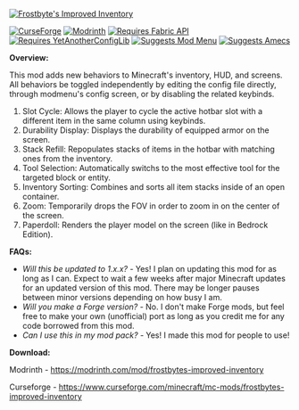 [![Frostbyte's Improved Inventory](https://github.com/FrostbyteGames1/Frostbytes-Improved-Inventory/assets/109047591/4fc5c1d7-2041-4a3b-bd2e-dd58494de9ec)]()

[![CurseForge](https://cf.way2muchnoise.eu/short_849346_downloads.svg)](https://www.curseforge.com/minecraft/mc-mods/frostbytes-improved-inventory)
[![Modrinth](https://img.shields.io/modrinth/dt/tBjxZ7JW?color=00AF5C&label=downloads&logo=modrinth)](https://modrinth.com/mod/frostbytes-improved-inventory)
[![Requires Fabric API](https://img.shields.io/badge/Requires-Fabric%20API-dbd0b4?logo=data%3Aimage%2Fpng%3Bbase64%2CiVBORw0KGgoAAAANSUhEUgAAAfQAAAH0BAMAAAA5%2BMK5AAAAGFBMVEUAAADb0LTGvKW8spyuppSakn6Aem04NCogwuCRAAAAAXRSTlMAQObYZgAAAo1JREFUeNrt2zFOw0AQhlF3rg0FNbkBSpEakSMQcQPqBITm%2BnRIM4VHVkDG8L56m7ftvztIkiRJkiRJkiRJkrTJxsid0dHR0dHR0dHR0dHR0dHR0dHR0dHR0dHR0dHR0dHR0Ychcpcpdxc5dHR0dHR0dHR0dHR0dHR0dHR0dHR0dHR0dHR0dHT0r952ufspF7kzOjo6Ojo6Ojo6Ojo6Ojo6Ojo6Ojo6Ojo6Ojo6Ovpfpo%2BRa%2Fb0932uOY6Ojo6Ojo6Ojo6Ojo6Ojo6Ojo6Ojo6Ojo6Ojo6OvmF6P6BPpca2zz1MuSiho6Ojo6Ojo6Ojo6Ojo6Ojo6Ojo6Ojo6Ojo6Ojo6P%2FUnqUGlvzX73WvDyI%2Bc7o6Ojo6Ojo6Ojo6Ojo6Ojo6Ojo6Ojo6Ojo6Ojo6OvSx0q9qpvdfIV6iNxrCR0dHR0dHR0dHR0dHR0dHR0dHR0dHR0dHR0dHR19ZXrkLlcM6H23xdrQa0MJHR0dHR0dHR0dHR0dHR0dHR0dHR0dHR0dHR0dHf2H6WPkjrnHbx3Q7xv6wsEcHR0dHR0dHR0dHR0dHR0dHR0dHR0dHR0dHR0dHR19Lfop93zMTcvaL3s7MJTQ0dHR0dHR0dHR0dHR0dHR0dHR0dHR0dHR0dHR0Vv6qkXu45Q7lpbRD82Ajo6Ojo6Ojo6Ojo6Ojo6Ojo6Ojo6Ojo6Ojo6Ojo6%2BHfry%2Bb1exVOxdlR0dHR0dHR0dHR0dHR0dHR0dHR0dHR0dHR0dHR09Ja%2B4WL%2BKl4ih46Ojo6Ojo6Ojo6Ojo6Ojo6Ojo6Ojo6Ojo6Ojo6O%2Fi%2FptZhvKKGjo6Ojo6Ojo6Ojo6Ojo6Ojo6Ojo6Ojo6Ojo6Ojt3RJkiRJkiRJkiRJkjbRJ0KLYiuU9T5SAAAAAElFTkSuQmCC)](https://modrinth.com/mod/fabric-api)
[![Requires YetAnotherConfigLib](https://img.shields.io/badge/Requires-YetAnotherConfigLib-efc745?logo=data%3Aimage%2Fpng%3Bbase64%2CiVBORw0KGgoAAAANSUhEUgAAAIAAAACACAYAAADDPmHLAAAAAXNSR0IB2cksfwAAAAlwSFlzAAALEwAACxMBAJqcGAAACBVJREFUeNrt3XlsVFUYBfABCoKGyg5NAE1ABDcEAtGIiZq8eeUfEAQ1CAYkISqIJqhsGmPEamLAGA1UYigFWSsIUmTtVKS0QKm20NLaUrYilV3LVspyPbd9k1akMLTv3t6Zd05yEhOIM8Pvm%2Bm85d76fAzDMAzDMAzDMAzDMAzDMAzDMAzDMAzDMAzDMAzDMAzTUDmbYT2KzkXLUIFuQnvreOwz6daU09utA%2BjuU2nWnJNp1sMU0Qc%2FDE1x0G%2FWzWgfRfDT0KuAF7LAFydlt1nixDar4Piv1vMUUgf%2FIlp8C%2FgbOx%2Ft5MLjRp3JsKYDvhwVteAL4IvjWy3x11aroPQXazjF3IMfcJt3%2FO2agMbU4XEbox8A%2F7qEDxFfAF%2BUplriWKpV%2BGfA6knBerzz0Fn1gL%2Bx36EdQnzsF9AjwBd1xBfAF0dTLFGyxYpH21P0zvCfRM%2B6iF%2Bz89C2tTzucPSg%2FHsu4Vf2yGar%2BPAmP38shIj%2FpSL4mq1Av0b7od3RMei64J%2B7jC%2BALw5t9IuDG%2F1TKVw7fHO0QAP%2BLasQXxzY4BfF6%2F1Z%2B3%2F2d6X4%2FwdgrQfwBfBF0Tp%2FXlGy%2F26qV%2BNHewhfAL%2B8MNk%2FifLVA%2FC0h%2FAF8C%2F9sdafTPnqARjiIXwB%2FIqCn%2Fx7KV89AGM9hC%2BAfy1%2FDQeg5gCM8RC%2BAP71fav9hylfPQCfeghfAF%2Fk%2Fegvo3z1AMz0GL7I5QD8ZwDmeAxf7F3lP7dnJc8FBAdghcfwBfAv5Pxgt6R%2B1QAs8Ri%2BAP6FnCQ7mvpVA5DqMXwB%2FPLsJLs79asGIOAxfAH8q7%2BvsB%2BkftUApGjGLwJ%2BFvADwA8APxP4JzTiC%2BCL35bbA6hfNQAHFOKfQ7cA%2F03gd7vdcwF%2Bf%2BDHAb5YMb7IWmbHUr9qAA4pwC8E%2FES0zodawH8C%2BPMV4csOIT7u3HUZ%2Fxw6wc3nCPyOwE9wGV%2FsXmov5wBU3b7tFn4i2krVcwX%2BSOAfdglfZC6xxa4l9kNehb%2FHrRNADv47Op438O8DfoFL%2BGLXYrts52J7mNfw36ixpKu%2B%2BOeB%2F4zO5w%2F8ZsBf6QK%2BAL7Y8T26yI7PWGR3iHT4GDTZ5Z%2F5fRrq9QB%2Fi0v4IkN2oX06faE9PpLf9Rddxm%2FQ%2B%2BqA3wL4RS7hi3TZRFtsT7Rz0A6RAt%2FLWbnr9nH%2BNya8PuB3BX6Zi%2FiVTVtQ2ffDGb4ROl3RGb4StI0prxX4ExTgo7Gy%2B9CO4YYvF3TmKzy9%2B6pprxn4qQrwg72CzkSbmA7fBI1TfGFnm4mvHfgDFOHXbJbRnwaA2qLhqt4oU18%2F4AMK8YPNQVuYiN9fA36JyZ%2BAwB%2BvGD%2FYYSYOwAwNl3SXmjwAwG%2BpAV92imn4TdHVGq7nP2v6F2DgBxTjy843bQCaoWkabuZoZfwALLZnKcaXTTfqiMAZgFzF%2BNnhcAgM%2FBGK8WWPoVEmDYDcz6dU8W1c28NhAIDfTTF%2BcADuMu34X%2FUNnMvCYgAW2W0U4wfbzLTvAarv3o0PhwEA%2Fr0a8GWbRsQA3MGt2%2FPCYgAW2tEa8M36BHAu%2FKi%2Bbz8pHAYA%2BG004Jv1CeAMwCXFizbWh8UAJNp9NeALE78ElipesRMWGyoAPlYDvnFHAU1DPQ9Qz%2BVarcJgAGYrxpfNRZubdh4gWcNaPeNPBQM%2BWzG%2BbKpp3wHkmcCvNCzUjDccv5MGfNk40w4B5ZfASRpW6V7Acq12Bg%2FAKxrwZcca9%2BIB%2FZSmJdqjzR2A2BJNA9DPyH8AgE%2FRsD4%2FYCj%2BaE34qUZ%2FCXL23N%2BveHOGUQYOwCHF8BVoeCwmBX4M4L9VuDPHP1ioGW0Q%2FgzF%2BEfQgb5wC%2BCHo3mKtmVZYwh%2BF4Xw5%2BVw%2BcI5wG8B%2FJmK9uT5pIHxcdgXW6gA%2Fjq6C%2B3li5QAvwvwdwP%2FqssbMo1rIPxGaIEC%2FHJ0ui9SA%2Fy3gX8e%2BBUubsg0WTN%2BW3S7y%2FCX0Q1oD1%2BkB%2Fidgb8D%2BJdd3I3rM034vRS884vQ13xeC%2FAnu7wVWyYWanZTiD8OPeMy%2Fk7UuzuGAj9OwVZsH2OtXmcX4R9H1ym6qnevz8sBfhNF%2B%2FAdx1KtRej9dTyvH4U%2BB6DVzkkYFYd5c3yMzwf8fEX78AUXamZixc5sLNoYhPv2b7o%2FL%2B7kicK1%2FO4oPubtJLTE%2BUau8gTPUOr7Kvfhy1eIf%2BNavWu4dfsi7t7NxQ2c%2B3APXx7wjwK%2BHMU6fPuapku6soOojwA%2FoAlfaFi0EWqvRNSJnvoE%2BCkew5e9ygFwAvw1HsMPXt3rSX0E%2BAs8hh8cgPbU91Vuv5rgMfzgqd%2FW1EeAP81j%2BMEBaEZ9X%2BXeu1M8hl951Y%2FyTuQlXY%2Fhy16ivBPgD%2FUYvmwe5Z0Af4jH8GX528ODAf5Aj%2BHLW762Ut4J8HsA%2F5JH8GUvoqsoXyPAL%2FYIvnBuKrGpXiPAH%2BH8OtVIx5dnAF%2Bn%2BE0C%2FAnAvxzB%2BPIK4EhK3yLAbwn4bMX4chnXS8HHxH%2B3Qucqxt%2BDPkDhEAP8mQrw5RKrl2t7TGehR7wC%2FI8oWocAvx%2Fw813Al%2BfdP0Qbh%2FK4%2BHsx6DwX4LFbSOxjlKxngD8Y%2BIV1wP9brrJB6%2FT7g51BqMuPBrmJ01uUczHAbw3894B%2FNAR8eZw91a3Hxv%2BrXYi3hZ9AJ1FLYYDfBvCD0byb4J%2BSv0xB1RZq8uMcXVPLF7yJ1NEc4PfFP%2FwXaIKb7%2FgQBuER9F30c7Q3JRiGYRiGYRiGYRiGYRiGYRiGYRiGYRiGYRiGYRiGaej8CwITsUlPMKynAAAAAElFTkSuQmCC)](https://modrinth.com/mod/yacl)
[![Suggests Mod Menu](https://img.shields.io/badge/Suggests-Mod%20Menu-134bff?logo=data%3Aimage%2Fpng%3Bbase64%2CiVBORw0KGgoAAAANSUhEUgAAAgAAAAIAAQMAAADOtka5AAAAAXNSR0IB2cksfwAAAAlwSFlzAAALEwAACxMBAJqcGAAAAAZQTFRFAAAA%2F%2F%2F%2Fpdmf3QAAAAF0Uk5TAEDm2GYAAACKSURBVHja7dkxCgAwCARB%2F%2F%2FppEoXQauAmall6wMjAAAAAIpW0bkVEBAQEBAQmB8AAMgGRnVsCAgICAgICAgICAgICAgI%2FBcAALCRBAQEBAQEBAQEBAQEBAQE%2FBcAAP8FAQEBAQEBAQEBAQEBAQEB%2FwUA4NV%2F4TYiWgtFQEBAQEBAYEwAAAAAILEBJ4RXBkCzNqMAAAAASUVORK5CYII%3D)](https://modrinth.com/mod/modmenu)
[![Suggests Amecs](https://img.shields.io/badge/Suggests-Amecs-00d49e?logo=data%3Aimage%2Fpng%3Bbase64%2CiVBORw0KGgoAAAANSUhEUgAAAEAAAABACAYAAACqaXHeAAAAAXNSR0IB2cksfwAAAAlwSFlzAAALEwAACxMBAJqcGAAABedJREFUeNrtmH9MlHUcxz8bF2PtVmOWOlsrlrFkbrZoNFmr%2BYcrZ7QyEcsARY0RijCHE5iGMAeyMNLkRyNcUnbEjjs4ODh%2B3nH8OEBByijmas0c0pbu1v3B7Ni%2BvdHD7h6eh%2Fvx3HO69X1v7z9gd899X5%2Fv9%2Fl8P58PERcXFxcXFxcXFxcXF5dMjb6vppFdm2gkOYFsqfDuJ%2F8n4DveotEkCwIwhwAwsqXAuxkNp8H7LtFQ%2BhtB%2BZ2uymjqrC6kzi8byfSVjjrOF1HH1zEPDnxseyTgDYBngGci8AzwcAajwQOlgYN%2FsYq6zhmoq2oe8IxMtfB5BnhG7d%2FAF61k1DwXavinaSzxVx%2FhGQ1kwdlZ%2FsOf3Qj4GcAzCXgGeLjRTm3a%2BNDtvDj8LOCnAX9jKXwOI%2BthJ1lzY%2F3c%2Fedx9B%2B9%2F7ep7lnAnwK80w2eAR7W2am1%2BZkQBCCx1xM%2B%2BbYr6YXd%2F8xQxloazKwAvNMFDx9h1H%2F0Z7Lkq2Svof3iPgE8Azxs%2BE7phHdQAO8A%2FDrJzw9kvwL4WRc8I0sBfCw7KGsxNo4J4BkZ2uCONQrBJ6lhu%2BexT03z%2Bj1rbjTgZ13wjMyFc2QuipK9nramShF4Ri2dbyoUgJ1lgnf%2BDzjCp%2B9a8l8GPMALEYBiRn0nu2Wvp1V%2FXAQe7k5QosgJh%2B2CbF%2Fs1zPMhQUueEa9pXBZnrwAtGhE4Bk192wKfgBGPshcetXt9S%2Bjm4tUgJ9ywTPqKWfU%2FVliYPCGcPhPEXi4N1KBAHxoXXLPD%2B%2BP8Ps5vaU7%2F4OvgM84cdUd8vs5htZCcfi%2BagXgk9WAnxMUOT8G%2FLye8t9c8AxFDnMVOeV%2BwG8D%2FJwI%2FG1qNq8OfgBsqVtFKrwLAT%2Bvu6JcAL9Y4WlQ5ER4gc%2BThNebNyiT%2FW17ypeWt5klgQfgTBTgnRLl7Q8ocuI83%2FfmKCS8PLzz1ySOfSN2%2Finlip%2FhvZ0itf1H8jq7qs%2B91PYzKHJg3S2Jqw7HvacCCe8l5Uvf4f2%2FiDQ2KbKe2VmjAvygBDwTqfCw%2Bx21gE%2BBYxCAsNB1fkPpMyKNjfxiw1SnBrzJC%2FzvgH8b8Cp6YBrKmBfAw7nBqbba61WAzwT8XxI7v3js57DrV3HkG5HsjpO%2B%2F13SD0SFJgCDB5ye8Hcbm%2BAEwKgJJ2PDacD%2FvQz8wjvvwDvfi4R3gvSW7aS3xiEAK0MTgIGsGQE8nJ8QBPhIeMLLzl8D%2FObQvvNLApAz5QF%2Fr6vbI3%2FnNVNe4N2vups49j3Y9TLSDbxOuqEQ5gTr4Q4BPDq6T%2BRdg8aGb73ATwN%2BGvA3AM9w7GErAzw8BNsc1DTSRk2jW5UPQP%2BRUk%2F4hZa26FTg8N%2BvB%2Fy8BLyRWkxrPT6vt6wE%2FDuAH3HBM8DDo%2FAlRtrLw6Qdf0HBABzd4gl%2Ft6UNfPTU1nhOHL69DAF4ZNnv6mxJgHe4wcPj8ISDtFdeUyYAloIIwDvc4NHOlvwUeAC0N0XgfZ8YN43GA97hBg9fgSfxv0mFrkZzYbdgmLHQ0qoDGGOlC%2BDvAP49v5%2BjvXxIAL9ohYai5uIUAfzCMONV%2F%2BB14fB1z503Bja90Y6rAH9dAL9oBeqDvpMqwM8Khhmf%2BjnDOy049mmy1qSdrBeBX%2FBmZU5BT1mJG%2FxCP29HV6f2EX4L4P9xy%2FYNstejnSyQCECCQgEojwD8rOcwoybbB%2FiNgLe7wTuopWN1EAJQE9oTcG%2BYkSKY5Myhq4tfBn6bAB5FjiktKGvRTl6VCMAKZQujriq9YJjhQEt7EF2dyi3bxwHeAPh5QYVng8OCAJ8jAV9NiquzRg34CZFhht01ybklUd7eoZauaP9AJ15Epn%2FcDTwG1sDzIvCz8BOh6Q9MdSsAP%2BbDJMetsena5f9OT6xCAKYldlsIvy60XWJ7vRrwlT7CfyzjuKvhs7BTAr42dDsv3tzEAv4C4B0i8AbAbwhS0sNpmNwBH4NPwEnwGnpo1NocAfj1gI9FkQObHiMuLi4uLi4uLi4uLi6uh0%2F%2FAlKfYRihXGyfAAAAAElFTkSuQmCC
)](https://modrinth.com/mod/amecs)

**Overview:**

This mod adds new behaviors to Minecraft's inventory, HUD, and screens. All behaviors be toggled independently by editing the config file directly, through modmenu's config screen, or by disabling the related keybinds.

1. Slot Cycle: Allows the player to cycle the active hotbar slot with a different item in the same column using keybinds. 
2. Durability Display: Displays the durability of equipped armor on the screen.
3. Stack Refill: Repopulates stacks of items in the hotbar with matching ones from the inventory.
4. Tool Selection: Automatically switchs to the most effective tool for the targeted block or entity.
5. Inventory Sorting: Combines and sorts all item stacks inside of an open container.
6. Zoom: Temporarily drops the FOV in order to zoom in on the center of the screen.
7. Paperdoll: Renders the player model on the screen (like in Bedrock Edition).

**FAQs:**

- *Will this be updated to 1.x.x?* - Yes! I plan on updating this mod for as long as I can. Expect to wait a few weeks after major Minecraft updates for an updated version of this mod. There may be longer pauses between minor versions depending on how busy I am.
- *Will you make a Forge version?* - No. I don't make Forge mods, but feel free to make your own (unofficial) port as long as you credit me for any code borrowed from this mod.
- *Can I use this in my mod pack?* - Yes! I made this mod for people to use!

**Download:**

Modrinth - https://modrinth.com/mod/frostbytes-improved-inventory

Curseforge - https://www.curseforge.com/minecraft/mc-mods/frostbytes-improved-inventory
